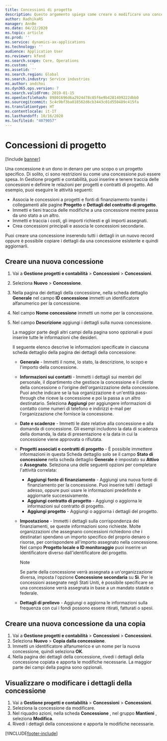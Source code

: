 ```yaml
---
title: Concessioni di progetto
description: Questo argomento spiega come creare o modificare una concessione.
author: RadhikaRS
manager: AnnBe
ms.date: 04/22/2020
ms.topic: article
ms.prod: ''
ms.service: dynamics-ax-applications
ms.technology: ''
audience: Application User
ms.reviewer: kfend
ms.search.scope: Core, Operations
ms.custom: ''
ms.assetid: ''
ms.search.region: Global
ms.search.industry: Service industries
ms.author: andchoi
ms.dyn365.ops.version: 7
ms.search.validFrom: 2019-01-15
ms.openlocfilehash: 89801696d6a2924d78c85f6e9b4281409222dbb0
ms.sourcegitcommit: 5c4c9bf3ba018562d6cb3443c01d550489c415fa
ms.translationtype: HT
ms.contentlocale: it-IT
ms.lasthandoff: 10/16/2020
ms.locfileid: "4079057"
---
```

# <a name="project-grants"></a>Concessioni di progetto

[!include [banner](../includes/banner.md)]

Una concessione è un dono in denaro per uno scopo o un progetto specifico. Di solito, ci sono restrizioni su come una concessione può essere spesa. In Gestione progetti e contabilità, puoi inserire e tenere traccia delle concessioni e definire le relazioni per progetti e contratti di progetto. Ad esempio, puoi eseguire le attività seguenti:

- Associa le concessioni a progetti e fonti di finanziamento tramite i collegamenti alle pagine **Progetto** e **Dettagli del contratto di progetto**.
- Immetti e tieni traccia delle modifiche a una concessione mentre passa da uno stato a un altro.
- Immetti e traccia i costi, gli importi richiesti e gli importi assegnati.
- Crea concessioni principali e associa le concessioni secondarie.

Puoi creare una concessione inserendo tutti i dettagli in un nuovo record oppure è possibile copiare i dettagli da una concessione esistente e quindi aggiornarli.

## <a name="create-a-new-grant"></a>Creare una nuova concessione

1. Vai a **Gestione progetti e contabilità** \> **Concessioni** \> **Concessioni**.
2. Seleziona **Nuovo** \> **Concessione**.
3. Nella pagina dei dettagli della concessione, nella scheda dettaglio **Generale** nel campo **ID concessione** immetti un identificatore alfanumerico per la concessione.
4. Nel campo **Nome concessione** immetti un nome per la concessione.
5. Nel campo **Descrizione** aggiungi i dettagli sulla nuova concessione.

    La maggior parte degli altri campi della pagina sono opzionali e puoi inserire tutte le informazioni che desideri.

    Il seguente elenco descrive le informazioni specificate in ciascuna scheda dettaglio della pagina dei dettagli della concessione:

    - **Generale** - Immetti il nome, lo stato, la descrizione, lo scopo e l'importo della concessione.
    - **Informazioni sui contatti** - Immetti i dettagli sui membri del personale, il dipartimento che gestisce la concessione e il cliente della concessione o l'origine dell'organizzazione della concessione. Puoi anche indicare se la tua organizzazione è un'entità pass-through che riceve la concessione e poi la passa a un altro destinatario. Seleziona **Aggiungi** per aggiungere informazioni di contatto come numeri di telefono e indirizzi e-mail per l'organizzazione che fornisce la concessione.
    - **Date e scadenze** - Immetti le date relative alla concessione e alla domanda di concessione. Gli esempi includono la data di scadenza della domanda, la data di presentazione e la data in cui la concessione viene approvata o rifiutata.
    - **Progetti associati e contratti di progetto** - È possibile immettere informazioni in questa Scheda dettaglio solo se il campo **Stato di concessione** nella scheda dettaglio **Generale** è impostato su **Attivo** o **Assegnato**. Seleziona una delle seguenti opzioni per completare l'attività correlata:

        - **Aggiungi fonte di finanziamento** - Aggiungi una nuova fonte di finanziamento per la concessione. Puoi inserire tutti i dettagli adesso, oppure puoi usare le informazioni predefinite e aggiornarle successivamente.
        - **Aggiungi contratto di progetto** - Aggiungi o aggiorna le informazioni sul contratto di progetto.
        - **Aggiungi progetto** - Aggiungi o aggiorna i dettagli del progetto.

    - **Impostazione** - Immetti i dettagli sulla corrispondenza dei finanziamenti, se queste informazioni sono richieste. Molte organizzazioni che assegnano concessioni richiedono che i destinatari spendano un importo specifico del proprio denaro o risorse, per corrispondere all'importo assegnato nella concessione. Nel campo **Progetto locale o ID monitoraggio** puoi inserire un identificatore diverso dall'identificatore del progetto.

        > [!NOTE]
        > Se parte della concessione verrà assegnata a un'organizzazione diversa, imposta l'opzione **Concessione secondaria** su **Sì**. Per le concessioni assegnate negli Stati Uniti, è possibile specificare se una concessione verrà assegnata in base a un mandato statale o federale.

    - **Dettagli di prelievo** - Aggiungi o aggiorna le informazioni sulla frequenza con cui i fondi possono essere ritirati, fatturati o spesi.

## <a name="create-a-new-grant-from-a-copy"></a>Creare una nuova concessione da una copia

1. Vai a **Gestione progetti e contabilità** \> **Concessioni** \> **Concessioni**.
2. Seleziona **Nuovo** \> **Copia dalla concessione**.
3. Immetti un identificatore alfanumerico e un nome per la nuova concessione, quindi seleziona **OK**.
4. Nella pagina dei dettagli della concessione, rivedi i dettagli della concessione copiata e apporta le modifiche necessarie. La maggior parte dei campi della pagina sono opzionali.

## <a name="view-or-modify-grant-details"></a>Visualizzare o modificare i dettagli della concessione

1. Vai a **Gestione progetti e contabilità** \> **Concessioni** \> **Concessioni**.
2. Seleziona la concessione da modificare.
3. Nel riquadro azioni, nella scheda **Concessione** , nel gruppo **Mantieni** , seleziona **Modifica**.
4. Rivedi i dettagli della concessione e apporta le modifiche necessarie.


[!INCLUDE[footer-include](../includes/footer-banner.md)]